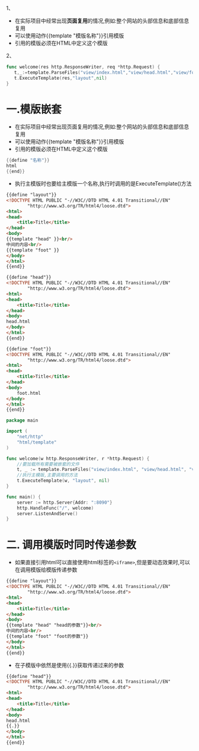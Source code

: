 1、

- 在实际项目中经常出现**页面复用**的情况,例如:整个网站的头部信息和底部信息复用
- 可以使用动作{{template "模版名称"}}引用模版
- 引用的模版必须在HTML中定义这个模版

2、

```go
func welcome(res http.ResponseWriter, req *http.Request) {
   t,_:=template.ParseFiles("view/index.html","view/head.html","view/foot.html")  //解析
   t.ExecuteTemplate(res,"layout",nil)
}
```

# 一.模版嵌套

* 在实际项目中经常出现页面复用的情况,例如:整个网站的头部信息和底部信息复用
* 可以使用动作{{template "模版名称"}}引用模版
* 引用的模版必须在HTML中定义这个模版
```go
{{define "名称"}}
html
{{end}}
```

* 执行主模版时也要给主模版一个名称,执行时调用的是ExecuteTemplate()方法
```html
{{define "layout"}}
<!DOCTYPE HTML PUBLIC "-//W3C//DTD HTML 4.01 Transitional//EN"
        "http://www.w3.org/TR/html4/loose.dtd">
<html>
<head>
    <title>Title</title>
</head>
<body>
{{template "head" }}<br/>
中间的内容<br/>
{{template "foot" }}
</body>
</html>
{{end}}
```
```html
{{define "head"}}
<!DOCTYPE HTML PUBLIC "-//W3C//DTD HTML 4.01 Transitional//EN"
        "http://www.w3.org/TR/html4/loose.dtd">
<html>
<head>
    <title>Title</title>
</head>
<body>
head.html
</body>
</html>
{{end}}
```
```html
{{define "foot"}}
<!DOCTYPE HTML PUBLIC "-//W3C//DTD HTML 4.01 Transitional//EN"
        "http://www.w3.org/TR/html4/loose.dtd">
<html>
<head>
    <title>Title</title>
</head>
<body>
    foot.html
</body>
</html>
{{end}}
```
```go
package main

import (
	"net/http"
	"html/template"
)

func welcome(w http.ResponseWriter, r *http.Request) {
	//要加载所有需要被嵌套的文件
	t, _ := template.ParseFiles("view/index.html", "view/head.html", "view/foot.html")
	//执行主模版,主要调用的方法
	t.ExecuteTemplate(w, "layout", nil)
}

func main() {
	server := http.Server{Addr: ":8090"}
	http.HandleFunc("/", welcome)
	server.ListenAndServe()
}

```
# 二. 调用模版时同时传递参数

* 如果直接引用html可以直接使用html标签的`<iframe>`,但是要动态效果时,可以在调用模版给模版传递参数
```html
{{define "layout"}}
<!DOCTYPE HTML PUBLIC "-//W3C//DTD HTML 4.01 Transitional//EN"
        "http://www.w3.org/TR/html4/loose.dtd">
<html>
<head>
    <title>Title</title>
</head>
<body>
{{template "head" "head的参数"}}<br/>
中间的内容<br/>
{{template "foot" "foot的参数"}}
</body>
</html>
{{end}}
```
* 在子模版中依然是使用{{.}}获取传递过来的参数

```html
{{define "head"}}
<!DOCTYPE HTML PUBLIC "-//W3C//DTD HTML 4.01 Transitional//EN"
        "http://www.w3.org/TR/html4/loose.dtd">
<html>
<head>
    <title>Title</title>
</head>
<body>
head.html
{{.}}
</body>
</html>
{{end}}
```

